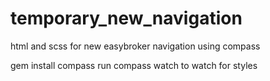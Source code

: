 # temporary_new_navigation
html and scss for new easybroker navigation using compass


gem install compass
run compass watch to watch for styles
